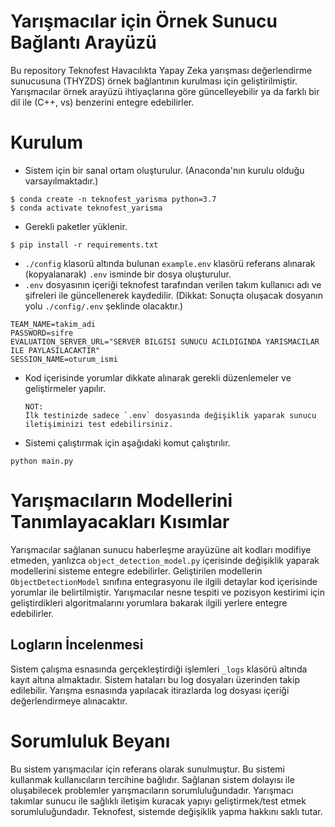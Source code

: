 # Yarışmacılar için Örnek Sunucu Bağlantı Arayüzü
Bu repository Teknofest Havacılıkta Yapay Zeka yarışması değerlendirme sunucusuna (THYZDS) örnek bağlantının kurulması için geliştirilmiştir.
Yarışmacılar örnek arayüzü ihtiyaçlarına göre güncelleyebilir ya da farklı bir dil ile (C++, vs) benzerini entegre edebilirler.
 

# Kurulum
- Sistem için bir sanal ortam oluşturulur. (Anaconda'nın kurulu olduğu varsayılmaktadır.)
```shell
$ conda create -n teknofest_yarisma python=3.7
$ conda activate teknofest_yarisma
```
- Gerekli paketler yüklenir.
```shell
$ pip install -r requirements.txt
```
- `./config` klasorü altında bulunan `example.env` klasörü referans alınarak (kopyalanarak) `.env` isminde bir dosya oluşturulur.
- `.env` dosyasının içeriği teknofest tarafından verilen takım kullanıcı adı ve şifreleri ile güncellenerek kaydedilir. (Dikkat: Sonuçta oluşacak dosyanın yolu `./config/.env` şeklinde olacaktır.) 
````text
TEAM_NAME=takim_adi
PASSWORD=sifre
EVALUATION_SERVER_URL="SERVER BILGISI SUNUCU ACILDIGINDA YARISMACILAR ILE PAYLASILACAKTIR"
SESSION_NAME=oturum_ismi
````
- Kod içerisinde yorumlar dikkate alınarak gerekli düzenlemeler ve geliştirmeler yapılır. 
  ```
  NOT: 
  İlk testinizde sadece `.env` dosyasında değişiklik yaparak sunucu iletişiminizi test edebilirsiniz. 
  ```
- Sistemi çalıştırmak için aşağıdaki komut çalıştırılır.
````shell
python main.py
````
# Yarışmacıların Modellerini Tanımlayacakları Kısımlar
Yarışmacılar sağlanan sunucu haberleşme arayüzüne ait kodları modifiye etmeden, yanlızca ```object_detection_model.py``` içerisinde değişiklik yaparak modellerini sisteme entegre edebilirler.
Geliştirilen modellerin ``ObjectDetectionModel`` sınıfına entegrasyonu ile ilgili detaylar kod içerisinde yorumlar ile belirtilmiştir. Yarışmacılar nesne tespiti ve pozisyon kestirimi için geliştirdikleri algoritmalarını yorumlara bakarak ilgili yerlere entegre edebilirler.

## Logların İncelenmesi
Sistem çalışma esnasında gerçekleştirdiği işlemleri `_logs` klasörü altında kayıt altına almaktadır. Sistem hataları bu log dosyaları üzerinden takip edilebilir. Yarışma esnasında yapılacak itirazlarda log dosyası içeriği değerlendirmeye alınacaktır.

# Sorumluluk Beyanı
Bu sistem yarışmacılar için referans olarak sunulmuştur. Bu sistemi kullanmak kullanıcıların tercihine bağlıdır. Sağlanan sistem dolayısı ile oluşabilecek problemler yarışmacıların sorumluluğundadır.
Yarışmacı takımlar sunucu ile sağlıklı iletişim kuracak yapıyı geliştirmek/test etmek sorumluluğundadır. Teknofest, sistemde değişiklik yapma hakkını saklı tutar.